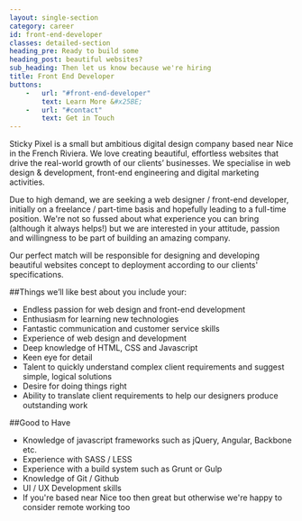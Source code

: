 ```yaml
---
layout: single-section
category: career
id: front-end-developer
classes: detailed-section
heading_pre: Ready to build some
heading_post: beautiful websites?
sub_heading: Then let us know because we're hiring
title: Front End Developer
buttons:
    -   url: "#front-end-developer"
        text: Learn More &#x25BE;
    -   url: "#contact"
        text: Get in Touch
---
```


Sticky Pixel is a small but ambitious digital design company based near Nice in the French Riviera. We love creating beautiful, effortless websites that drive the real-world growth of our clients’ businesses. We specialise in web design & development, front-end engineering and digital marketing activities.

Due to high demand, we are seeking a web designer / front-end developer, initially on a freelance / part-time basis and hopefully leading to a full-time position. We're not so fussed about what experience you can bring (although it always helps!) but we are interested in your attitude, passion and willingness to be part of building an amazing company.

Our perfect match will be responsible for designing and developing beautiful websites concept to deployment according to our clients' specifications.

##Things we’ll like best about you include your:
* Endless passion for web design and front-end development
* Enthusiasm for learning new technologies
* Fantastic communication and customer service skills
* Experience of web design and development
* Deep knowledge of HTML, CSS and Javascript
* Keen eye for detail
* Talent to quickly understand complex client requirements and suggest simple, logical solutions
* Desire for doing things right
* Ability to translate client requirements to help our designers produce outstanding work

##Good to Have
* Knowledge of javascript frameworks such as jQuery, Angular, Backbone etc.
* Experience with SASS / LESS
* Experience with a build system such as Grunt or Gulp
* Knowledge of Git / Github
* UI / UX Development skills
* If you're based near Nice too then great but otherwise we're happy to consider remote working too
